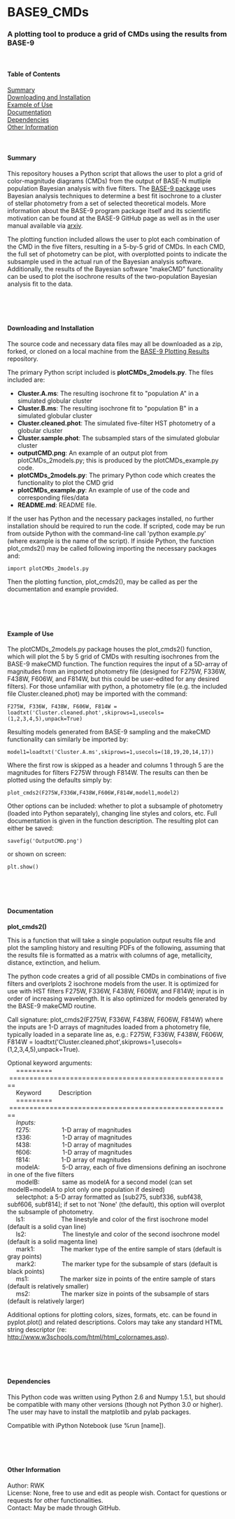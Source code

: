 BASE9_CMDs
================================

<h3>A plotting tool to produce a grid of CMDs using the results from BASE-9</h3>

<br />

<h4>Table of Contents</h4>

[Summary](#Summary)<br />
[Downloading and Installation](#Install)<br />
[Example of Use](#Use)<br />
[Documentation](#Doc)<br />
[Dependencies](#Deps)<br />
[Other Information](#Other)<br />
<br /><br />


<a name="Summary"/>
<h4>Summary</h4>

This repository houses a Python script that allows the user to plot a grid of color-magnitude diagrams (CMDs) from the output of BASE-N mutliple population Bayesian analysis with five filters. The [BASE-9 package](https://github.com/argiopetech/BASE) uses Bayesian analysis techniques to determine a best fit isochrone to a cluster of stellar photometry from a set of selected theoretical models. More information about the BASE-9 program package itself and its scientific motivation can be found at the BASE-9 GitHub page as well as in the user manual available via [arxiv](http://adsabs.harvard.edu/abs/2014arXiv1411.3786V).

The plotting function included allows the user to plot each combination of the CMD in the five filters, resulting in a 5-by-5 grid of CMDs. In each CMD, the full set of photometry can be plot, with overplotted points to indicate the subsample used in the actual run of the Bayesian analysis software. Additionally, the results of the Bayesian software "makeCMD" functionality can be used to plot the isochrone results of the two-population Bayesian analysis fit to the data.


<br /> <br /><br />





<a name="Install"/>
<h4>Downloading and Installation</h4>

The source code and necessary data files may all be downloaded as a zip, forked, or cloned on a local machine from the [BASE-9 Plotting Results](https://github.com/rwk506/BASE9_CMDs) repository.

The primary Python script included is **plotCMDs_2models.py**. The files included are:
- **Cluster.A.ms**: The resulting isochrone fit to "population A" in a simulated globular cluster
- **Cluster.B.ms**: The resulting isochrone fit to "population B" in a simulated globular cluster
- **Cluster.cleaned.phot**: The simulated five-filter HST photometry of a globular cluster 
- **Cluster.sample.phot**: The subsampled stars of the simulated globular cluster
- **outputCMD.png**: An example of an output plot from plotCMDs\_2models.py; this is produced by the plotCMDs\_example.py code.
- **plotCMDs_2models.py**: The primary Python code which creates the functionality to plot the CMD grid
- **plotCMDs_example.py**: An example of use of the code and corresponding files/data
- **README.md**: README file.

If the user has Python and the necessary packages installed, no further installation should be required to run the code. If scripted, code may be run from outside Python with the command-line call 'python example.py' (where example is the name of the script). If inside Python, the function plot\_cmds2() may be called following importing the necessary packages and:

    import plotCMDs_2models.py

Then the plotting function, plot\_cmds2(), may be called as per the documentation and example provided.



<br /> <br /><br />

<a name="Use"/>
<h4>Example of Use</h4>

The plotCMDs\_2models.py package houses the plot\_cmds2() function, which will plot the 5 by 5 grid of CMDs with resulting isochrones from the BASE-9 makeCMD function. The function requires the input of a 5D-array of magnitudes from an imported photometry file (designed for F275W, F336W, F438W, F606W, and F814W, but this could be user-edited for any desired filters). For those unfamiliar with python, a photometry file (e.g. the included file Cluster.cleaned.phot) may be imported with the command:

    F275W, F336W, F438W, F606W, F814W = loadtxt('Cluster.cleaned.phot',skiprows=1,usecols=(1,2,3,4,5),unpack=True)

Resulting models generated from BASE-9 sampling and the makeCMD functionality can similarly be imported by:

    model1=loadtxt('Cluster.A.ms',skiprows=1,usecols=(18,19,20,14,17))


Where the first row is skipped as a header and columns 1 through 5 are the magnitudes for filters F275W through F814W. The results can then be plotted using the defaults simply by:

    plot_cmds2(F275W,F336W,F438W,F606W,F814W,model1,model2)

Other options can be included: whether to plot a subsample of photometry (loaded into Python separately), changing line styles and colors, etc. Full documentation is given in the function description. The resulting plot can either be saved:

    savefig('OutputCMD.png')

or shown on screen:

    plt.show()


<br /> <br /><br />






<a name="Doc"/>
<h4>Documentation</h4>

<b>plot_cmds2()</b>

This is a function that will take a single population output results file and plot the sampling history and resulting PDFs of the following, assuming that the results file is formatted as a matrix with columns of age, metallicity, distance, extinction, and helium. 

The python code creates a grid of all possible CMDs in combinations of five filters and overlplots 2 isochrone models from the user. It is optimized for use with HST filters F275W, F336W, F438W, F606W, and F814W; input is in order of increasing wavelength. It is also optimized for models generated by the BASE-9 makeCMD routine.

Call signature: plot_cmds2(F275W, F336W, F438W, F606W, F814W)
where the inputs are 1-D arrays of magnitudes loaded from a photometry file, typically loaded in a separate line as, e.g.: F275W, F336W, F438W, F606W, F814W = loadtxt('Cluster.cleaned.phot',skiprows=1,usecols=(1,2,3,4,5),unpack=True).

Optional keyword arguments:<br/>
&nbsp; &nbsp; &nbsp;=========&nbsp; &nbsp; &nbsp;=======================================================<br/>
&nbsp; &nbsp; &nbsp;Keyword&nbsp; &nbsp; &nbsp;&nbsp; &nbsp; &nbsp;Description<br/>
&nbsp; &nbsp; &nbsp;=========&nbsp; &nbsp; &nbsp;=======================================================<br/>
&nbsp; &nbsp; &nbsp;*Inputs:*<br/>
&nbsp; &nbsp; &nbsp;f275:&nbsp; &nbsp; &nbsp;&nbsp; &nbsp; &nbsp;&nbsp; &nbsp; &nbsp;&nbsp; &nbsp;1-D array of magnitudes<br/>
&nbsp; &nbsp; &nbsp;f336:&nbsp; &nbsp; &nbsp;&nbsp; &nbsp; &nbsp;&nbsp; &nbsp; &nbsp;&nbsp; &nbsp;1-D array of magnitudes<br/>
&nbsp; &nbsp; &nbsp;f438:&nbsp; &nbsp; &nbsp;&nbsp; &nbsp; &nbsp;&nbsp; &nbsp; &nbsp;&nbsp; &nbsp;1-D array of magnitudes<br/>
&nbsp; &nbsp; &nbsp;f606:&nbsp; &nbsp; &nbsp;&nbsp; &nbsp; &nbsp;&nbsp; &nbsp; &nbsp;&nbsp; &nbsp;1-D array of magnitudes<br/>
&nbsp; &nbsp; &nbsp;f814:&nbsp; &nbsp; &nbsp;&nbsp; &nbsp; &nbsp;&nbsp; &nbsp; &nbsp;&nbsp; &nbsp;1-D array of magnitudes<br/>
&nbsp; &nbsp; &nbsp;modelA:&nbsp; &nbsp; &nbsp;&nbsp; &nbsp; &nbsp;&nbsp; &nbsp;5-D array, each of five dimensions defining an isochrone in one of the five filters<br/>
&nbsp; &nbsp; &nbsp;modelB:&nbsp; &nbsp; &nbsp;&nbsp; &nbsp; &nbsp;&nbsp; &nbsp;same as modelA for a second model (can set modelB=modelA to plot only one population if desired)<br/>
&nbsp; &nbsp; &nbsp;selectphot:  a 5-D array formatted as [sub275, subf336, subf438, subf606, subf814]; if set to not 'None' (the default), this option will overplot the subsample of photometry.<br/>
&nbsp; &nbsp; &nbsp;ls1:&nbsp; &nbsp; &nbsp; &nbsp;&nbsp; &nbsp; &nbsp;&nbsp; &nbsp; &nbsp;&nbsp;&nbsp;&nbsp;&nbsp;The linestyle and color of the first isochrone model (default is  a solid cyan line)<br/>
&nbsp; &nbsp; &nbsp;ls2:&nbsp; &nbsp; &nbsp; &nbsp;&nbsp; &nbsp; &nbsp;&nbsp; &nbsp; &nbsp;&nbsp;&nbsp;&nbsp;&nbsp;The linestyle and color of the second isochrone model (default is a solid magenta line)<br/>
&nbsp; &nbsp; &nbsp;mark1: &nbsp; &nbsp;&nbsp; &nbsp; &nbsp;&nbsp; &nbsp; &nbsp;&nbsp;The marker type of the entire sample of stars (default is gray points)<br/>
&nbsp; &nbsp; &nbsp;mark2: &nbsp; &nbsp;&nbsp; &nbsp; &nbsp;&nbsp; &nbsp; &nbsp;&nbsp;The marker type for the subsample of stars (default is  black points)<br/>
&nbsp; &nbsp; &nbsp;ms1:&nbsp; &nbsp; &nbsp;&nbsp; &nbsp; &nbsp;&nbsp; &nbsp; &nbsp;&nbsp;&nbsp;&nbsp;The marker size in points of the entire sample of stars (default is relatively smaller)<br/>
&nbsp; &nbsp; &nbsp;ms2:&nbsp; &nbsp; &nbsp;&nbsp; &nbsp; &nbsp;&nbsp; &nbsp; &nbsp;&nbsp;&nbsp;&nbsp;The marker size in points of the subsample of stars (default is relatively larger)<br/>

    

Additional options for plotting colors, sizes, formats, etc. can be found in pyplot.plot() and related descriptions. Colors may take any standard HTML string descriptor (re: http://www.w3schools.com/html/html_colornames.asp).







<br /> <br /><br />

<a name="Deps"/>
<h4>Dependencies</h4>

This Python code was written using Python 2.6 and Numpy 1.5.1, but should be compatible with many other versions (though not Python 3.0 or higher). The user may have to install the matplotlib and pylab packages.

Compatible with iPython Notebook (use %run [name]).




<br /> <br /><br />

<a name="Other"/>
<h4>Other Information</h4>

Author: RWK <br />
License: None, free to use and edit as people wish. Contact for questions or requests for other functionalities. <br />
Contact: May be made through GitHub. <br />


